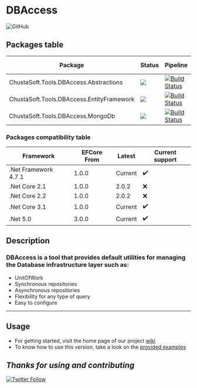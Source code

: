 # DBAccess

![GitHub](https://img.shields.io/github/license/ChustaSoft/DBAccess)

## Packages table

| Package                                           | Status                                                                    | Pipeline                                                                                                                                                                                                                                                                                     |  NuGet version                                                                                                                                                  |    Downloads                                                                                                      |
|---------------------------------------------------|---------------------------------------------------------------------------|-----------------------------------------------------------------------------------------------------------------------------------------------------------------------------------------------------------------------------------------------------------------------------------|-----------------------------------------------------------------------------------------------------------------------------------------------------------------|-------------------------------------------------------------------------------------------------------------------|
| ChustaSoft.Tools.DBAccess.Abstractions            | ![](https://img.shields.io/badge/-production--ready-green)                | [![Build Status](https://dev.azure.com/chustasoft/SocialNET/_apis/build/status/OpenStack/DBAccess/%5BRELEASE%5D%20-%20ChustaSoft%20DBAccess%20Abstractions%20(NuGet)?branchName=version3)](https://dev.azure.com/chustasoft/SocialNET/_build/latest?definitionId=26&branchName=version3)     | [![NuGet](https://img.shields.io/nuget/v/ChustaSoft.Tools.DBAccess.Abstractions)](https://www.nuget.org/packages/ChustaSoft.Tools.DBAccess.Abstractions)        | ![Nuget](https://img.shields.io/nuget/dt/ChustaSoft.Tools.DBAccess.Abstractions?style=for-the-badge)              |
| ChustaSoft.Tools.DBAccess.EntityFramework         | ![](https://img.shields.io/badge/-production--ready-green)                | [![Build Status](https://dev.azure.com/chustasoft/SocialNET/_apis/build/status/OpenStack/DBAccess/%5BRELEASE%5D%20-%20ChustaSoft%20DBAccess%20EntityFramework%20(NuGet)?branchName=version3)](https://dev.azure.com/chustasoft/SocialNET/_build/latest?definitionId=25&branchName=version3)  | [![NuGet](https://img.shields.io/nuget/v/ChustaSoft.Tools.DBAccess.EntityFramework)](https://www.nuget.org/packages/ChustaSoft.Tools.DbAccess.EntityFramework)  | ![Nuget](https://img.shields.io/nuget/dt/ChustaSoft.Tools.DBAccess.EntityFramework?style=for-the-badge)           |
| ChustaSoft.Tools.DBAccess.MongoDb                 | ![](https://img.shields.io/badge/-alpha--poc-yellow)                      | [![Build Status](https://dev.azure.com/chustasoft/SocialNET/_apis/build/status/OpenStack/DBAccess/%5BRELEASE%5D%20-%20ChustaSoft%20DBAccess%20MongoDb%20(NuGet)?branchName=version3)](https://dev.azure.com/chustasoft/SocialNET/_build/latest?definitionId=34&branchName=version3)          | [![NuGet](https://img.shields.io/nuget/v/ChustaSoft.Tools.DBAccess.MongoDb)](https://www.nuget.org/packages/ChustaSoft.Tools.DbAccess.MongoDb)                  | ![Nuget](https://img.shields.io/nuget/dt/ChustaSoft.Tools.DBAccess.MongoDb?style=for-the-badge)                   |

### Packages compatibility table

| Framework              | EFCore From   | Latest  | Current support    |
|------------------------|---------------|---------|--------------------|
| .Net Framework 4.7.1   | 1.0.0         | Current | :heavy_check_mark: |
| .Net Core 2.1          | 1.0.0         | 2.0.2   | :x:                |
| .Net Core 2.2          | 1.0.0         | 2.0.2   | :x:                |
| .Net Core 3.1          | 1.0.0         | Current | :heavy_check_mark: |
| .Net 5.0               | 3.0.0         | Current | :heavy_check_mark: |


## Description

### DBAccess is a tool that provides default utilities for managing the Database infrastructure layer such as:
- UnitOfWork
- Synchronous repositories
- Asynchronous repositories
- Flexibility for any type of query
- Easy to configure


---

## Usage

- For getting started, visit the home page of our project [wiki](https://github.com/ChustaSoft/DBAccess/wiki)
- To know how to use this version, take a look on the [provided examples](https://github.com/ChustaSoft/DBAccess/tree/master/ChustaSoft.Tools.DBAccess.Examples)



*Thanks for using and contributing*
---
[![Twitter Follow](https://img.shields.io/twitter/follow/ChustaSoft?label=Follow%20us&style=social)](https://twitter.com/ChustaSoft)
